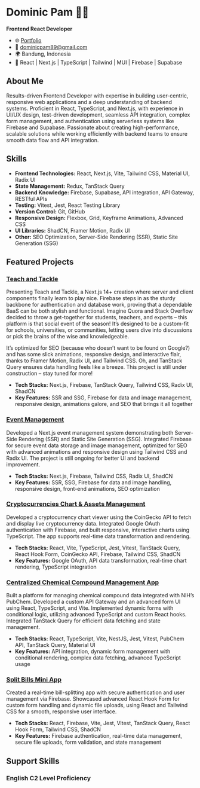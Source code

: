 # Dominic Pam 👨‍💻

**Frontend React Developer**

-  🌐 [Portfolio](https://github.com/dominicpam89)
-  📧 dominicpam89@gmail.com
-  🌍 Bandung, Indonesia
-  🔧 React | Next.js | TypeScript | Tailwind | MUI | Firebase | Supabase

## About Me

Results-driven Frontend Developer with expertise in building user-centric, responsive web applications and a deep understanding of backend systems. Proficient in React, TypeScript, and Next.js, with experience in UI/UX design, test-driven development, seamless API integration, complex form management, and authentication using serverless systems like Firebase and Supabase. Passionate about creating high-performance, scalable solutions while working efficiently with backend teams to ensure smooth data flow and API integration.

## Skills

-  **Frontend Technologies:** React, Next.js, Vite, Tailwind CSS, Material UI, Radix UI
-  **State Management:** Redux, TanStack Query
-  **Backend Knowledge:** Firebase, Supabase, API integration, API Gateway, RESTful APIs
-  **Testing:** Vitest, Jest, React Testing Library
-  **Version Control:** Git, GitHub
-  **Responsive Design:** Flexbox, Grid, Keyframe Animations, Advanced CSS
-  **UI Libraries:** ShadCN, Framer Motion, Radix UI
-  **Other:** SEO Optimization, Server-Side Rendering (SSR), Static Site Generation (SSG)

## Featured Projects

### [Teach and Tackle](https://github.com/dominicpam89/showcase-04-teatac)

Presenting Teach and Tackle, a Next.js 14+ creation where server and client components finally learn to play nice. Firebase steps in as the sturdy backbone for authentication and database work, proving that a dependable BaaS can be both stylish and functional. Imagine Quora and Stack Overflow decided to throw a get-together for students, teachers, and experts – this platform is that social event of the season! It’s designed to be a custom-fit for schools, universities, or communities, letting users dive into discussions or pick the brains of the wise and knowledgeable.

It’s optimized for SEO (because who doesn’t want to be found on Google?) and has some slick animations, responsive design, and interactive flair, thanks to Framer Motion, Radix UI, and Tailwind CSS. Oh, and TanStack Query ensures data handling feels like a breeze. This project is still under construction – stay tuned for more!

-  **Tech Stacks:** Next.js, Firebase, TanStack Query, Tailwind CSS, Radix UI, ShadCN
-  **Key Features:** SSR and SSG, Firebase for data and image management, responsive design, animations galore, and SEO that brings it all together

### [Event Management](https://github.com/dominicpam89/showcase-03-whywouldattend)

Developed a Next.js event management system demonstrating both Server-Side Rendering (SSR) and Static Site Generation (SSG). Integrated Firebase for secure event data storage and image management, optimized for SEO with advanced animations and responsive design using Tailwind CSS and Radix UI. The project is still ongoing for better UI and backend improvement.

-  **Tech Stacks:** Next.js, Firebase, Tailwind CSS, Radix UI, ShadCN
-  **Key Features:** SSR, SSG, Firebase for data and image handling, responsive design, front-end animations, SEO optimization

### [Cryptocurrencies Chart & Assets Management](https://github.com/dominicpam89/showcase-02-billionare-wannabe)

Developed a cryptocurrency chart viewer using the CoinGecko API to fetch and display live cryptocurrency data. Integrated Google OAuth authentication with Firebase, and built responsive, interactive charts using TypeScript. The app supports real-time data transformation and rendering.

-  **Tech Stacks:** React, Vite, TypeScript, Jest, Vitest, TanStack Query, React Hook Form, CoinGecko API, Firebase, Tailwind CSS, ShadCN
-  **Key Features:** Google OAuth, API data transformation, real-time chart rendering, TypeScript integration

### [Centralized Chemical Compound Management App](https://github.com/dominicpam89/chem-data-handler)

Built a platform for managing chemical compound data integrated with NIH’s PubChem. Developed a custom API Gateway and an advanced form UI using React, TypeScript, and Vite. Implemented dynamic forms with conditional logic, utilizing advanced TypeScript and custom React hooks. Integrated TanStack Query for efficient data fetching and state management.

-  **Tech Stacks:** React, TypeScript, Vite, NestJS, Jest, Vitest, PubChem API, TanStack Query, Material UI
-  **Key Features:** API integration, dynamic form management with conditional rendering, complex data fetching, advanced TypeScript usage

### [Split Bills Mini App](https://github.com/dominicpam89/showcase-01-sillyfriendsdining)

Created a real-time bill-splitting app with secure authentication and user management via Firebase. Showcased advanced React Hook Form for custom form handling and dynamic file uploads, using React and Tailwind CSS for a smooth, responsive user interface.

-  **Tech Stacks:** React, Firebase, Vite, Jest, Vitest, TanStack Query, React Hook Form, Tailwind CSS, ShadCN
-  **Key Features:** Firebase authentication, real-time data management, secure file uploads, form validation, and state management

## Support Skills

### English C2 Level Proficiency
